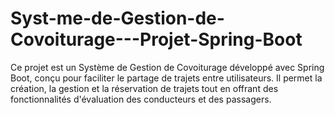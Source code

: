 # Syst-me-de-Gestion-de-Covoiturage---Projet-Spring-Boot
Ce projet est un Système de Gestion de Covoiturage développé avec Spring Boot, conçu pour faciliter le partage de trajets entre utilisateurs. Il permet la création, la gestion et la réservation de trajets tout en offrant des fonctionnalités d'évaluation des conducteurs et des passagers.
